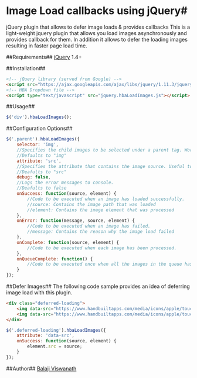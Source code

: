 # Image Load callbacks using jQuery#
jQuery plugin that allows to defer image loads &amp; provides callbacks
This is a light-weight jquery plugin that allows you load images asynchronously and provides callback for them. In addition it allows to defer the loading images resulting in faster page load time.

##Requirements##
[jQuery](https://jquery.com) 1.4+

##Installation##
```html
<!-- jQuery library (served from Google) -->
<script src="https://ajax.googleapis.com/ajax/libs/jquery/1.11.3/jquery.min.js"></script>
<!-- HBA Dropdown file -->
<script type="text/javascript" src="jquery.hbaLoadImages.js"></script>
```
##Usage##
```javascript
$('div').hbaLoadImages();
```
##Configuration Options##
```javascript
$('.parent').hbaLoadImages({
    selector: 'img',
    //Specifies the child images to be selected under a parent tag. Works only with a parent other than image tag.
    //Defaults to "img"
    attribute: 'src',
    //Specifies the attribute that contains the image source. Useful to defer image load.
    //Deafults to "src"
    debug: false,
    //Logs the error messages to console.
    //Deafults to false
    onSuccess: function(source, element) {
        //Code to be executed when an image has loaded successfully.
        //source: Contains the image path that was loaded
        //element: Contains the image element that was processed
    },
    onError: function(message, source, element) {
        //Code to be executed when an image has failed.
        //message: Contains the reason why the image load failed
    },
    onComplete: function(source, element) {
        //Code to be executed when each image has been processed.
    },
    onQueueComplete: function() {
        //Code to be executed once when all the images in the queue has been processed.
    }
});
```
##Defer Images##
The following code sample provides an idea of deferring image load with this plugin.
```html
<div class="deferred-loading">
    <img data-src="https://www.handbuiltapps.com/media/icons/apple/touch-icon-180.png" />
    <img data-src="https://www.handbuiltapps.com/media/icons/apple/touch-icon-152.png" />
</div>
```
```javascript
$('.deferred-loading').hbaLoadImages({
    attribute: 'data-src',
    onSuccess: function(source, element) {
        element.src = source;
    }
});
```
##Author##
[Balaji Viswanath](https://github.com/balajigans)
